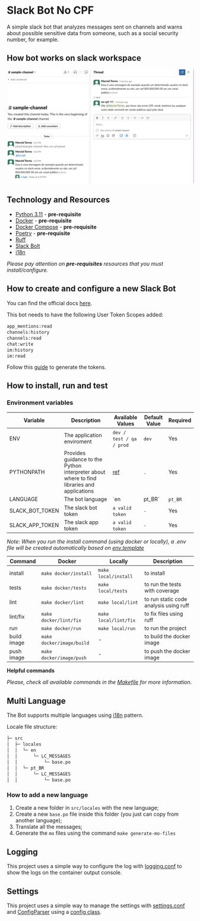 # Slack Bot No CPF

A simple slack bot that analyzes messages sent on channels and warns about possible sensitive data from someone, such as a social security number, for example.

## How bot works on slack workspace

![Bot working](.docs/print_bot_working.png)

## Technology and Resources

- [Python 3.11](https://www.python.org/downloads/release/python-3110/) - **pre-requisite**
- [Docker](https://www.docker.com/get-started) - **pre-requisite**
- [Docker Compose](https://docs.docker.com/compose/) - **pre-requisite**
- [Poetry](https://python-poetry.org/) - **pre-requisite**
- [Ruff](https://github.com/astral-sh/ruff)
- [Slack Bolt](https://pypi.org/project/slack-bolt/)
- [i18n](https://docs.python.org/3/library/i18n.html)



*Please pay attention on **pre-requisites** resources that you must install/configure.*

## How to create and configure a new Slack Bot

You can find the official docs [here](https://api.slack.com/start/building/bolt-python).

This bot needs to have the following User Token Scopes added:
```
app_mentions:read
channels:history
channels:read
chat:write
im:history
im:read
```

Follow this [guide](https://api.slack.com/tutorials/tracks/getting-a-token) to generate the tokens.

## How to install, run and test

### Environment variables

Variable | Description | Available Values | Default Value | Required
--- | --- | --- | --- | ---
ENV | The application enviroment | `dev / test / qa / prod` | `dev` | Yes
PYTHONPATH | Provides guidance to the Python interpreter about where to find libraries and applications | [ref](https://docs.python.org/3/using/cmdline.html#envvar-PYTHONPATH) | `.` | Yes
LANGUAGE | The bot language | `en | pt_BR` | `pt_BR` | Yes
SLACK_BOT_TOKEN | The slack bot token | `a valid token` | `-` | Yes
SLACK_APP_TOKEN | The slack app token | `a valid token` | `-` | Yes

*Note: When you run the install command (using docker or locally), a .env file will be created automatically based on [env.template](env.template)*

Command | Docker | Locally | Description
---- | ------- | ------- | -------
install | `make docker/install` | `make local/install` | to install
tests | `make docker/tests` | `make local/tests` | to run the tests with coverage
lint | `make docker/lint` | `make local/lint` | to run static code analysis using ruff
lint/fix | `make docker/lint/fix` | `make local/lint/fix` | to fix files using ruff
run | `make docker/run` | `make local/run` | to run the project
build image | `make docker/image/build` | - | to build the docker image
push image | `make docker/image/push` | - | to push the docker image

**Helpful commands**

*Please, check all available commands in the [Makefile](Makefile) for more information*.

## Multi Language

The Bot supports multiple languages using [i18n](https://docs.python.org/3/library/i18n.html) pattern.

Locale file structure:
```
├─ src
│  ├─ locales
│  │  └─ en
│  │      └─ LC_MESSAGES
│  │          └─ base.po
│  │  └─ pt_BR
│  │      └─ LC_MESSAGES
│  │          └─ base.po
```

### How to add a new language

1) Create a new folder in `src/locales` with the new language;
2) Create a new `base.po` file inside this folder (you just can copy from another language);
3) Translate all the messages;
4) Generate the `mo` files using the command `make generate-mo-files`

## Logging

This project uses a simple way to configure the log with [logging.conf](logging.conf) to show the logs on the container output console.

## Settings

This project uses a simple way to manage the settings with [settings.conf](settings.conf) and [ConfigParser](https://docs.python.org/3/library/configparser.html) using a [config class](./src/config/settings.py).
